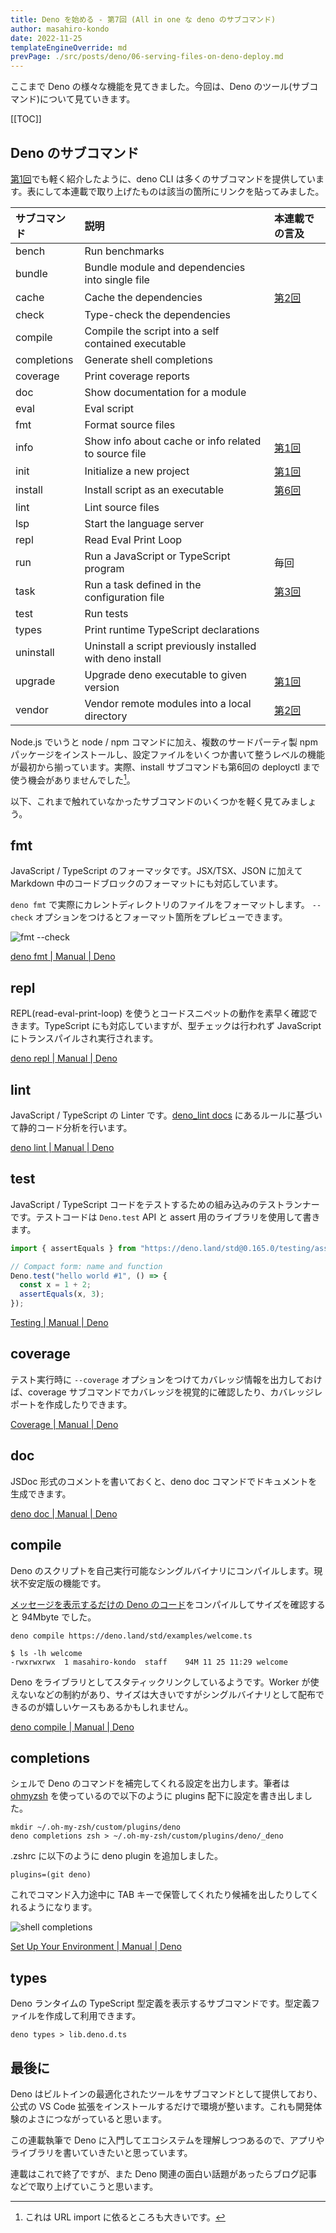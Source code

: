 ```yaml
---
title: Deno を始める - 第7回 (All in one な deno のサブコマンド)
author: masahiro-kondo
date: 2022-11-25
templateEngineOverride: md
prevPage: ./src/posts/deno/06-serving-files-on-deno-deploy.md
---
```


ここまで Deno の様々な機能を見てきました。今回は、Deno のツール(サブコマンド)について見ていきます。

[[TOC]]

## Deno のサブコマンド
[第1回](/deno/getting-started/01-introduction/#deno-のツール)でも軽く紹介したように、deno CLI は多くのサブコマンドを提供しています。表にして本連載で取り上げたものは該当の箇所にリンクを貼ってみました。

| サブコマンド  | 説明                       | 本連載での言及   |
|:------------|:--------------------------|:---------------|
| bench       | Run benchmarks | |
| bundle      | Bundle module and dependencies into single file | |
| cache       | Cache the dependencies | [第2回](/deno/getting-started/02-use-external-packages/#ロックファイルによる検証) |
| check       | Type-check the dependencies | |
| compile     | Compile the script into a self contained executable | |
| completions | Generate shell completions | |
| coverage    | Print coverage reports | |
| doc         | Show documentation for a module | |
| eval        | Eval script | |
| fmt         | Format source files| |
| info        | Show info about cache or info related to source file | [第1回](/deno/getting-started/01-introduction/#deno-の環境変数) |
| init        | Initialize a new project | [第1回](/deno/getting-started/01-introduction/#最近の-deno-動向) |
| install     | Install script as an executable | [第6回](/deno/getting-started/06-serving-files-on-deno-deploy/#deployctl-によるデプロイ) |
| lint        | Lint source files | |
| lsp         | Start the language server | |
| repl        | Read Eval Print Loop | |
| run         | Run a JavaScript or TypeScript program | 毎回 |
| task        | Run a task defined in the configuration file | [第3回](/deno/getting-started/03-server-side-rendering/#import-maps-と-task-runner-の適用) |
| test        | Run tests | |
| types       | Print runtime TypeScript declarations | |
| uninstall   | Uninstall a script previously installed with deno install | |
| upgrade     | Upgrade deno executable to given version | [第1回](/deno/getting-started/01-introduction/#インストール) |
| vendor      | Vendor remote modules into a local directory | [第2回](/deno/getting-started/02-use-external-packages/#vendor-コマンドによる依存ライブラリのダウンロード) | |

Node.js でいうと node / npm コマンドに加え、複数のサードパーティ製 npm パッケージをインストールし、設定ファイルをいくつか書いて整うレベルの機能が最初から揃っています。実際、install サブコマンドも第6回の deployctl まで使う機会がありませんでした[^1]。

[^1]: これは URL import に依るところも大きいです。

以下、これまで触れていなかったサブコマンドのいくつかを軽く見てみましょう。

## fmt
JavaScript / TypeScript のフォーマッタです。JSX/TSX、JSON に加えて Markdown 中のコードブロックのフォーマットにも対応しています。

`deno fmt` で実際にカレントディレクトリのファイルをフォーマットします。
`--check` オプションをつけるとフォーマット箇所をプレビューできます。

![fmt --check](https://i.gyazo.com/a0965fc4fc68bd86264d9def29c802a4.png)

[deno fmt | Manual | Deno](https://deno.land/manual@v1.28.1/tools/formatter)

## repl
REPL(read-eval-print-loop) を使うとコードスニペットの動作を素早く確認できます。TypeScript にも対応していますが、型チェックは行われず JavaScript にトランスパイルされ実行されます。

[deno repl | Manual | Deno](https://deno.land/manual@v1.28.1/tools/repl)

## lint
JavaScript / TypeScript の Linter です。[deno_lint docs](https://lint.deno.land/) にあるルールに基づいて静的コード分析を行います。

[deno lint | Manual | Deno](https://deno.land/manual@v1.28.1/tools/linter)

## test
JavaScript / TypeScript コードをテストするための組み込みのテストランナーです。テストコードは `Deno.test` API と assert 用のライブラリを使用して書きます。

```typescript
import { assertEquals } from "https://deno.land/std@0.165.0/testing/asserts.ts";

// Compact form: name and function
Deno.test("hello world #1", () => {
  const x = 1 + 2;
  assertEquals(x, 3);
});
```

[Testing | Manual | Deno](https://deno.land/manual@v1.28.1/basics/testing)

## coverage
テスト実行時に `--coverage` オプションをつけてカバレッジ情報を出力しておけば、coverage サブコマンドでカバレッジを視覚的に確認したり、カバレッジレポートを作成したりできます。

[Coverage | Manual | Deno](https://deno.land/manual@v1.28.1/basics/testing/coverage)

## doc
JSDoc 形式のコメントを書いておくと、deno doc コマンドでドキュメントを生成できます。

[deno doc | Manual | Deno](https://deno.land/manual@v1.28.1/tools/documentation_generator)

## compile
Deno のスクリプトを自己実行可能なシングルバイナリにコンパイルします。現状不安定版の機能です。

[メッセージを表示するだけの Deno のコード](https://deno.land/std@0.166.0/examples/welcome.ts?source)をコンパイルしてサイズを確認すると 94Mbyte でした。

```shell
deno compile https://deno.land/std/examples/welcome.ts
```

```shell
$ ls -lh welcome
-rwxrwxrwx  1 masahiro-kondo  staff    94M 11 25 11:29 welcome
```

Deno をライブラリとしてスタティックリンクしているようです。Worker が使えないなどの制約があり、サイズは大きいですがシングルバイナリとして配布できるのが嬉しいケースもあるかもしれません。

[deno compile | Manual | Deno](https://deno.land/manual@v1.28.1/tools/compiler)

## completions
シェルで Deno のコマンドを補完してくれる設定を出力します。筆者は [ohmyzsh](https://github.com/ohmyzsh/ohmyzsh) を使っているので以下のように plugins 配下に設定を書き出しました。

```shell
mkdir ~/.oh-my-zsh/custom/plugins/deno
deno completions zsh > ~/.oh-my-zsh/custom/plugins/deno/_deno
```

.zshrc に以下のように deno plugin を追加しました。

```shell
plugins=(git deno)
```

これでコマンド入力途中に TAB キーで保管してくれたり候補を出したりしてくれるようになります。

![shell completions](https://i.gyazo.com/c3b90f8cef1e5814e55711c86f7a54f7.png)

[Set Up Your Environment | Manual | Deno](https://deno.land/manual@v1.28.1/getting_started/setup_your_environment#shell-completions)

## types

Deno ランタイムの TypeScript 型定義を表示するサブコマンドです。型定義ファイルを作成して利用できます。

```shell
deno types > lib.deno.d.ts
```

## 最後に
Deno はビルトインの最適化されたツールをサブコマンドとして提供しており、公式の VS Code 拡張をインストールするだけで環境が整います。これも開発体験のよさにつながっていると思います。

この連載執筆で Deno に入門してエコシステムを理解しつつあるので、アプリやライブラリを書いていきたいと思っています。

連載はこれで終了ですが、また Deno 関連の面白い話題があったらブログ記事などで取り上げていこうと思います。
